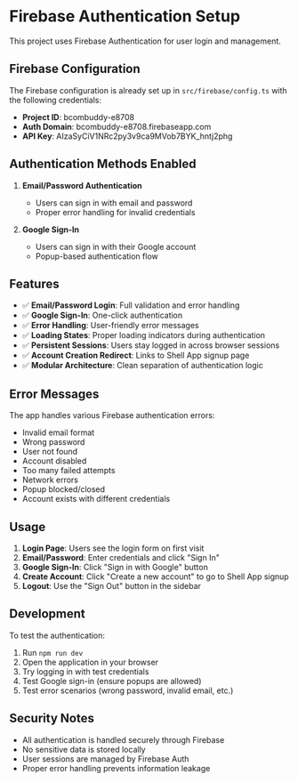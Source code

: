 # Firebase Authentication Setup

This project uses Firebase Authentication for user login and management.

## Firebase Configuration

The Firebase configuration is already set up in `src/firebase/config.ts` with the following credentials:

- **Project ID**: bcombuddy-e8708
- **Auth Domain**: bcombuddy-e8708.firebaseapp.com
- **API Key**: AIzaSyCiV1NRc2py3v9ca9MVob7BYK_hntj2phg

## Authentication Methods Enabled

1. **Email/Password Authentication**
   - Users can sign in with email and password
   - Proper error handling for invalid credentials

2. **Google Sign-In**
   - Users can sign in with their Google account
   - Popup-based authentication flow

## Features

- ✅ **Email/Password Login**: Full validation and error handling
- ✅ **Google Sign-In**: One-click authentication
- ✅ **Error Handling**: User-friendly error messages
- ✅ **Loading States**: Proper loading indicators during authentication
- ✅ **Persistent Sessions**: Users stay logged in across browser sessions
- ✅ **Account Creation Redirect**: Links to Shell App signup page
- ✅ **Modular Architecture**: Clean separation of authentication logic

## Error Messages

The app handles various Firebase authentication errors:

- Invalid email format
- Wrong password
- User not found
- Account disabled
- Too many failed attempts
- Network errors
- Popup blocked/closed
- Account exists with different credentials

## Usage

1. **Login Page**: Users see the login form on first visit
2. **Email/Password**: Enter credentials and click "Sign In"
3. **Google Sign-In**: Click "Sign in with Google" button
4. **Create Account**: Click "Create a new account" to go to Shell App signup
5. **Logout**: Use the "Sign Out" button in the sidebar

## Development

To test the authentication:

1. Run `npm run dev`
2. Open the application in your browser
3. Try logging in with test credentials
4. Test Google sign-in (ensure popups are allowed)
5. Test error scenarios (wrong password, invalid email, etc.)

## Security Notes

- All authentication is handled securely through Firebase
- No sensitive data is stored locally
- User sessions are managed by Firebase Auth
- Proper error handling prevents information leakage
